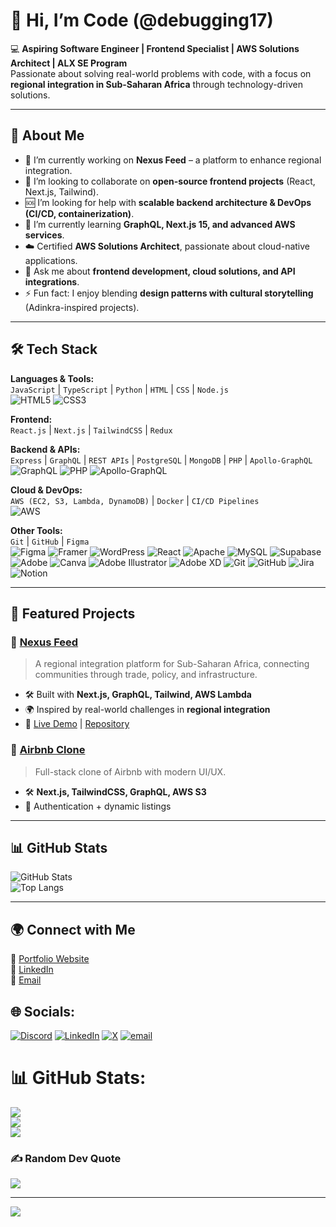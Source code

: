 # 👋 Hi, I’m Code (@debugging17)  

💻 **Aspiring Software Engineer | Frontend Specialist | AWS Solutions Architect | ALX SE Program**  
Passionate about solving real-world problems with code, with a focus on **regional integration in Sub-Saharan Africa** through technology-driven solutions.  

---

## 🚀 About Me  
- 🔭 I’m currently working on **Nexus Feed** – a platform to enhance regional integration.  
- 🤝 I’m looking to collaborate on **open-source frontend projects** (React, Next.js, Tailwind).  
- 🆘 I’m looking for help with **scalable backend architecture & DevOps (CI/CD, containerization)**.  
- 🌱 I’m currently learning **GraphQL, Next.js 15, and advanced AWS services**.  
- ☁️ Certified **AWS Solutions Architect**, passionate about cloud-native applications.  
- 💬 Ask me about **frontend development, cloud solutions, and API integrations**.  
- ⚡ Fun fact: I enjoy blending **design patterns with cultural storytelling** (Adinkra-inspired projects).  

---

## 🛠️ Tech Stack  
**Languages & Tools:**  
`JavaScript` | `TypeScript` | `Python` | `HTML` | `CSS` | `Node.js`  
 ![HTML5](https://img.shields.io/badge/html5-%23E34F26.svg?style=for-the-badge&logo=html5&logoColor=white) ![CSS3](https://img.shields.io/badge/css3-%231572B6.svg?style=for-the-badge&logo=css3&logoColor=white) 


**Frontend:**  
`React.js` | `Next.js` | `TailwindCSS` | `Redux`  

**Backend & APIs:**  
`Express` | `GraphQL` | `REST APIs` | `PostgreSQL` | `MongoDB`  | `PHP` | `Apollo-GraphQL` 
![GraphQL](https://img.shields.io/badge/-GraphQL-E10098?style=for-the-badge&logo=graphql&logoColor=white) ![PHP](https://img.shields.io/badge/php-%23777BB4.svg?style=for-the-badge&logo=php&logoColor=white)  ![Apollo-GraphQL](https://img.shields.io/badge/-ApolloGraphQL-311C87?style=for-the-badge&logo=apollo-graphql)

**Cloud & DevOps:**  
`AWS (EC2, S3, Lambda, DynamoDB)` | `Docker` | `CI/CD Pipelines`  
![AWS](https://img.shields.io/badge/AWS-%23FF9900.svg?style=for-the-badge&logo=amazon-aws&logoColor=white)

**Other Tools:**  
`Git` | `GitHub` | `Figma`  
![Figma](https://img.shields.io/badge/figma-%23F24E1E.svg?style=for-the-badge&logo=figma&logoColor=white) ![Framer](https://img.shields.io/badge/Framer-black?style=for-the-badge&logo=framer&logoColor=blue)  ![WordPress](https://img.shields.io/badge/WordPress-%23117AC9.svg?style=for-the-badge&logo=WordPress&logoColor=white) ![React](https://img.shields.io/badge/react-%2320232a.svg?style=for-the-badge&logo=react&logoColor=%2361DAFB) ![Apache](https://img.shields.io/badge/apache-%23D42029.svg?style=for-the-badge&logo=apache&logoColor=white) ![MySQL](https://img.shields.io/badge/mysql-4479A1.svg?style=for-the-badge&logo=mysql&logoColor=white) ![Supabase](https://img.shields.io/badge/Supabase-3ECF8E?style=for-the-badge&logo=supabase&logoColor=white) ![Adobe](https://img.shields.io/badge/adobe-%23FF0000.svg?style=for-the-badge&logo=adobe&logoColor=white) ![Canva](https://img.shields.io/badge/Canva-%2300C4CC.svg?style=for-the-badge&logo=Canva&logoColor=white)   ![Adobe Illustrator](https://img.shields.io/badge/adobe%20illustrator-%23FF9A00.svg?style=for-the-badge&logo=adobe%20illustrator&logoColor=white) ![Adobe XD](https://img.shields.io/badge/Adobe%20XD-470137?style=for-the-badge&logo=Adobe%20XD&logoColor=#FF61F6) ![Git](https://img.shields.io/badge/git-%23F05033.svg?style=for-the-badge&logo=git&logoColor=white) ![GitHub](https://img.shields.io/badge/github-%23121011.svg?style=for-the-badge&logo=github&logoColor=white) ![Jira](https://img.shields.io/badge/jira-%230A0FFF.svg?style=for-the-badge&logo=jira&logoColor=white) ![Notion](https://img.shields.io/badge/Notion-%23000000.svg?style=for-the-badge&logo=notion&logoColor=white)

---

## 📌 Featured Projects  

### 🔹 [Nexus Feed](#)  
> A regional integration platform for Sub-Saharan Africa, connecting communities through trade, policy, and infrastructure.  
- 🛠 Built with **Next.js, GraphQL, Tailwind, AWS Lambda**  
- 🌍 Inspired by real-world challenges in **regional integration**  
- 🚀 [Live Demo](#) | [Repository](#)  

### 🔹 [Airbnb Clone](https://github.com/debugging17/airbnb-clone)  
> Full-stack clone of Airbnb with modern UI/UX.  
- 🛠 **Next.js, TailwindCSS, GraphQL, AWS S3**  
- 🎯 Authentication + dynamic listings  

---

## 📊 GitHub Stats  
![GitHub Stats](https://github-readme-stats.vercel.app/api?username=debugging17&show_icons=true&theme=radical)  
![Top Langs](https://github-readme-stats.vercel.app/api/top-langs/?username=debugging17&layout=compact&theme=radical)  

---

## 🌍 Connect with Me  
🔗 [Portfolio Website](#)  
💼 [LinkedIn](#)  
📧 [Email](#)  



## 🌐 Socials:
[![Discord](https://img.shields.io/badge/Discord-%237289DA.svg?logo=discord&logoColor=white)](https://discord.gg/cephaskudalor07) [![LinkedIn](https://img.shields.io/badge/LinkedIn-%230077B5.svg?logo=linkedin&logoColor=white)](https://linkedin.com/in/https://www.linkedin.com/in/cephas-kudalor-352a47178/) [![X](https://img.shields.io/badge/X-black.svg?logo=X&logoColor=white)](https://x.com/CSS_builds) [![email](https://img.shields.io/badge/Email-D14836?logo=gmail&logoColor=white)](mailto:cephas.kudalor147@gmail.com) 

 
# 📊 GitHub Stats:
![](https://github-readme-stats.vercel.app/api?username=debugging17&theme=dark&hide_border=false&include_all_commits=true&count_private=true)<br/>
![](https://nirzak-streak-stats.vercel.app/?user=debugging17&theme=dark&hide_border=false)<br/>
![](https://github-readme-stats.vercel.app/api/top-langs/?username=debugging17&theme=dark&hide_border=false&include_all_commits=true&count_private=true&layout=compact)

### ✍️ Random Dev Quote
![](https://quotes-github-readme.vercel.app/api?type=horizontal&theme=radical)

---
[![](https://visitcount.itsvg.in/api?id=debugging17&icon=0&color=0)](https://visitcount.itsvg.in)
